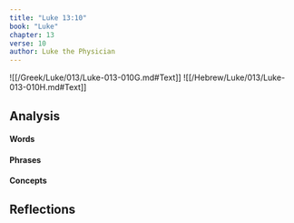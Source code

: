 ```yaml
---
title: "Luke 13:10"
book: "Luke"
chapter: 13
verse: 10
author: Luke the Physician
---
```

![[/Greek/Luke/013/Luke-013-010G.md#Text]]
![[/Hebrew/Luke/013/Luke-013-010H.md#Text]]

## Analysis

#### Words

#### Phrases

#### Concepts

## Reflections
